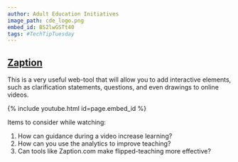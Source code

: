 ```yaml
---
author: Adult Education Initiatives
image_path: cde_logo.png
embed_id: BS2lwGSTt40
tags: #TechTipTuesday
---
```

## [Zaption](https://www.zaption.com/)

This is a very useful web-tool that will allow you to add interactive elements, such as clarification statements, questions, and even drawings to online videos.

{% include youtube.html id=page.embed_id %}

Items to consider while watching:

  1.  How can guidance during a video increase learning?
  2.  How can you use the analytics to improve teaching?
  3.  Can tools like Zaption.com make flipped-teaching more effective? 